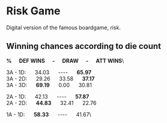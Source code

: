 # Risk Game
 Digital version of the famous boardgame, risk.


## Winning chances according to die count

   **%&nbsp;&nbsp;&nbsp;&nbsp;&nbsp;&nbsp;DEF WINS&nbsp;&nbsp;&nbsp;&nbsp;&nbsp;&nbsp;-&nbsp;&nbsp;&nbsp;&nbsp;&nbsp;&nbsp;DRAW&nbsp;&nbsp;&nbsp;&nbsp;&nbsp;&nbsp;-&nbsp;&nbsp;&nbsp;&nbsp;&nbsp;&nbsp;ATT WINS**\

3A - 1D:&nbsp;&nbsp;&nbsp;&nbsp;&nbsp;&nbsp;34.03&nbsp;&nbsp;&nbsp;&nbsp;&nbsp;&nbsp;----&nbsp;&nbsp;&nbsp;&nbsp;&nbsp;&nbsp;**65.97**\
3A - 2D:&nbsp;&nbsp;&nbsp;&nbsp;&nbsp;&nbsp;29.26&nbsp;&nbsp;&nbsp;&nbsp;&nbsp;&nbsp;33.58&nbsp;&nbsp;&nbsp;&nbsp;&nbsp;&nbsp;**37.17**\
3A - 3D:&nbsp;&nbsp;&nbsp;&nbsp;&nbsp;&nbsp;**69.19**&nbsp;&nbsp;&nbsp;&nbsp;&nbsp;&nbsp;0.00&nbsp;&nbsp;&nbsp;&nbsp;&nbsp;&nbsp;30.81

2A - 1D:&nbsp;&nbsp;&nbsp;&nbsp;&nbsp;&nbsp;42.13&nbsp;&nbsp;&nbsp;&nbsp;&nbsp;&nbsp;----&nbsp;&nbsp;&nbsp;&nbsp;&nbsp;&nbsp;**57.87**\
2A - 2D:&nbsp;&nbsp;&nbsp;&nbsp;&nbsp;&nbsp;**44.83**&nbsp;&nbsp;&nbsp;&nbsp;&nbsp;&nbsp;32.41&nbsp;&nbsp;&nbsp;&nbsp;&nbsp;&nbsp;22.76

1A - 1D:&nbsp;&nbsp;&nbsp;&nbsp;&nbsp;&nbsp;**58.33**&nbsp;&nbsp;&nbsp;&nbsp;&nbsp;&nbsp;----&nbsp;&nbsp;&nbsp;&nbsp;&nbsp;&nbsp;41.67\
